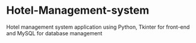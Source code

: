 # Hotel-Management-system
Hotel management system application using Python, Tkinter for front-end and MySQL for database management 
